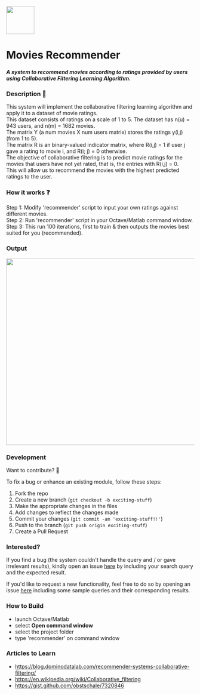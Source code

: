 <img src="/compressor_logo.png" width="75">  

# Movies Recommender  
  
#### __*A system to recommend movies according to ratings provided by users using Collaborative Filtering Learning Algorithm.*__  
  
  
  
### Description :ledger:    
This system will implement the collaborative filtering learning algorithm and apply it to a dataset of movie ratings.  
This dataset consists of ratings on a scale of 1 to 5. The dataset has n(u) = 943 users, and n(m) = 1682 movies.  
The matrix Y (a num movies X num users matrix) stores the ratings y(i,j) (from 1 to 5).  
The matrix R is an binary-valued indicator matrix, where R(i,j) = 1 if user j gave a rating to movie i, and R(i; j) = 0 otherwise.  
The objective of collaborative filtering is to predict movie ratings for the movies that users have not yet rated, that is, the entries 
with R(i,j) = 0.  
This will allow us to recommend the movies with the highest predicted ratings to the user.  
  
  
  
### How it works :question:  
Step 1: Modify 'recommender' script to input your own ratings against different movies.   
Step 2: Run 'recommender' script in your Octave/Matlab command window.  
Step 3: This run 100 iterations, first to train & then outputs the movies best suited for you (recommended).   
  
  
  
### Output
<img src="output.png" width="800" height="500"/>  
  
  
  
### Development  
  
Want to contribute? **:pencil:**  
  
To fix a bug or enhance an existing module, follow these steps:  
  
1. Fork the repo
2. Create a new branch (`git checkout -b exciting-stuff`)
3. Make the appropriate changes in the files
4. Add changes to reflect the changes made
5. Commit your changes (`git commit -am 'exciting-stuff!!'`)
6. Push to the branch (`git push origin exciting-stuff`)
7. Create a Pull Request  
  
  
### Interested?  
  
If you find a bug (the system couldn't handle the query and / or gave irrelevant results), kindly open an issue [here](https://github.com/thegenuinegourav/Movies-Recommender/issues/new) by including your search query and the expected result.  
  
If you'd like to request a new functionality, feel free to do so by opening an issue [here](https://github.com/thegenuinegourav/Movies-Recommender/issues/new) including some sample queries and their corresponding results.  
  
  

### How to Build
* launch Octave/Matlab
* select **Open command window**
* select the project folder
* type 'recommender' on command window  
  
  
### Articles to Learn
* https://blog.dominodatalab.com/recommender-systems-collaborative-filtering/
* https://en.wikipedia.org/wiki/Collaborative_filtering
* https://gist.github.com/obstschale/7320846  
